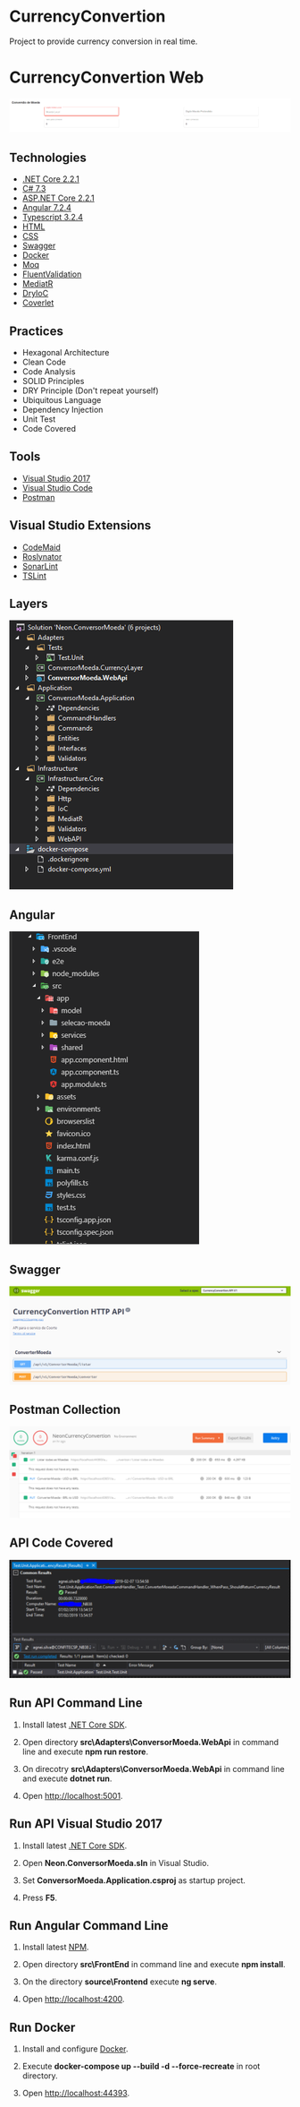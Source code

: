 # CurrencyConvertion

Project to provide currency conversion in real time.

# CurrencyConvertion Web

![](documentos/Pagina_Web.gif)

## Technologies

* [.NET Core 2.2.1](https://dotnet.microsoft.com/download)
* [C# 7.3](https://docs.microsoft.com/en-us/dotnet/csharp)
* [ASP.NET Core 2.2.1](https://docs.microsoft.com/en-us/aspnet/core)
* [Angular 7.2.4](https://angular.io/docs)
* [Typescript 3.2.4](https://www.typescriptlang.org/docs/home.html)
* [HTML](https://www.w3schools.com/html)
* [CSS](https://www.w3schools.com/css)
* [Swagger](https://swagger.io)
* [Docker](https://docs.docker.com)
* [Moq](https://github.com/Moq/moq4/wiki/Quickstart)
* [FluentValidation](https://fluentvalidation.net/)
* [MediatR](https://github.com/jbogard/MediatR)
* [DryIoC](https://github.com/dadhi/DryIoc)
* [Coverlet](https://github.com/tonerdo/coverlet)

## Practices

* Hexagonal Architecture
* Clean Code
* Code Analysis
* SOLID Principles
* DRY Principle (Don't repeat yourself)
* Ubiquitous Language
* Dependency Injection
* Unit Test 
* Code Covered


## Tools

* [Visual Studio 2017](https://visualstudio.microsoft.com/vs)
* [Visual Studio Code](https://code.visualstudio.com)
* [Postman](https://www.getpostman.com)

## Visual Studio Extensions

* [CodeMaid](https://marketplace.visualstudio.com/items?itemName=SteveCadwallader.CodeMaid)
* [Roslynator](https://marketplace.visualstudio.com/items?itemName=josefpihrt.Roslynator2017)
* [SonarLint](https://marketplace.visualstudio.com/items?itemName=SonarSource.SonarLintforVisualStudio2017)
* [TSLint](https://marketplace.visualstudio.com/items?itemName=vladeck.TSLint)


## Layers

![Screenshot](documentos/Arquitetura_Hexagonal.PNG)

## Angular

![Screenshot](documentos/Angular.PNG)

## Swagger

![Screenshot](documentos/Swagger.Service.PNG)

## Postman Collection

![Screenshot](documentos/PostmanCollectionResult.PNG)

## API Code Covered

![Screenshot](documentos/CodeCovered.PNG)


## Run API Command Line

1. Install latest [.NET Core SDK](https://aka.ms/dotnet-download).

2. Open directory **src\Adapters\ConversorMoeda.WebApi** in command line and execute **npm run restore**.

3. On direcotry **src\Adapters\ConversorMoeda.WebApi** in command line and execute **dotnet run**.

4. Open <http://localhost:5001>.

## Run API Visual Studio 2017

1. Install latest [.NET Core SDK](https://aka.ms/dotnet-download).

3. Open **Neon.ConversorMoeda.sln** in Visual Studio.

4. Set **ConversorMoeda.Application.csproj** as startup project.

5. Press **F5**.

## Run Angular Command Line

1. Install latest [NPM](https://www.npmjs.com/get-npm).

2. Open directory **src\FrontEnd** in command line and execute **npm install**.

3. On the directory **source\Frontend** execute **ng serve**.

4. Open <http://localhost:4200>.


## Run Docker

1. Install and configure [Docker](https://www.docker.com/get-started).

2. Execute **docker-compose up --build -d --force-recreate** in root directory.

3. Open <http://localhost:44393>.
